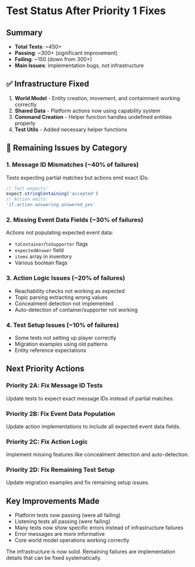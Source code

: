 # Test Status After Priority 1 Fixes

## Summary
- **Total Tests**: ~450+
- **Passing**: ~300+ (significant improvement)
- **Failing**: ~150 (down from 300+)
- **Main Issues**: Implementation bugs, not infrastructure

## ✅ Infrastructure Fixed
1. **World Model** - Entity creation, movement, and containment working correctly
2. **Shared Data** - Platform actions now using capability system
3. **Command Creation** - Helper function handles undefined entities properly
4. **Test Utils** - Added necessary helper functions

## 🔧 Remaining Issues by Category

### 1. **Message ID Mismatches** (~40% of failures)
Tests expecting partial matches but actions emit exact IDs:
```typescript
// Test expects:
expect.stringContaining('accepted')
// Action emits:
'if.action.answering.answered_yes'
```

### 2. **Missing Event Data Fields** (~30% of failures)
Actions not populating expected event data:
- `toContainer`/`toSupporter` flags
- `expectedAnswer` field
- `items` array in inventory
- Various boolean flags

### 3. **Action Logic Issues** (~20% of failures)
- Reachability checks not working as expected
- Topic parsing extracting wrong values
- Concealment detection not implemented
- Auto-detection of container/supporter not working

### 4. **Test Setup Issues** (~10% of failures)
- Some tests not setting up player correctly
- Migration examples using old patterns
- Entity reference expectations

## Next Priority Actions

### Priority 2A: Fix Message ID Tests
Update tests to expect exact message IDs instead of partial matches.

### Priority 2B: Fix Event Data Population
Update action implementations to include all expected event data fields.

### Priority 2C: Fix Action Logic
Implement missing features like concealment detection and auto-detection.

### Priority 2D: Fix Remaining Test Setup
Update migration examples and fix remaining setup issues.

## Key Improvements Made
- Platform tests now passing (were all failing)
- Listening tests all passing (were failing)
- Many tests now show specific errors instead of infrastructure failures
- Error messages are more informative
- Core world model operations working correctly

The infrastructure is now solid. Remaining failures are implementation details that can be fixed systematically.
